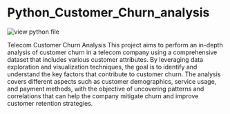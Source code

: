 # Python_Customer_Churn_analysis
![view python file]()

Telecom Customer Churn Analysis
This project aims to perform an in-depth analysis of customer churn in a telecom company using a comprehensive dataset that includes various customer attributes. By leveraging data exploration and visualization techniques, the goal is to identify and understand the key factors that contribute to customer churn. The analysis covers different aspects such as customer demographics, service usage, and payment methods, with the objective of uncovering patterns and correlations that can help the company mitigate churn and improve customer retention strategies.
